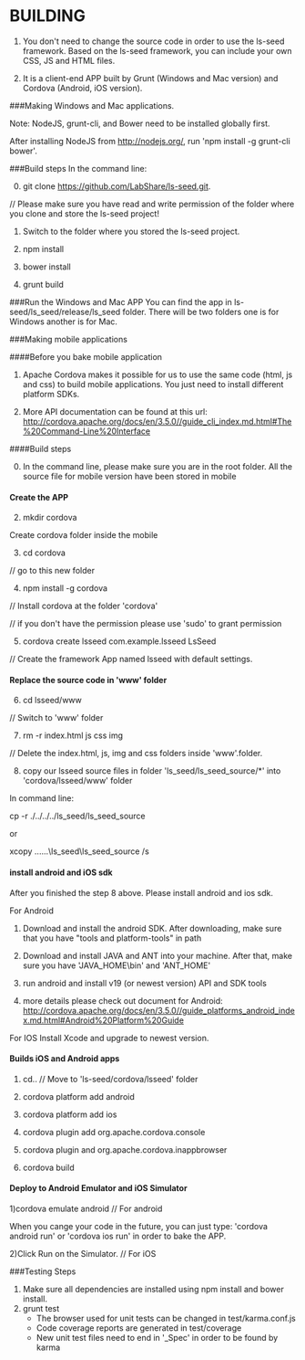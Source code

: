 # BUILDING

1) You don't need to change the source code in order to use the ls-seed framework. Based on the ls-seed framework, you can include your own CSS, JS and HTML files.

2) It is a client-end APP built by Grunt (Windows and Mac version) and Cordova (Android, iOS version).

###Making Windows and Mac  applications.

Note: NodeJS, grunt-cli, and Bower need to be installed globally first.

After installing NodeJS from http://nodejs.org/, run 'npm install -g grunt-cli bower'.

###Build steps
In the command line:

0) git clone https://github.com/LabShare/ls-seed.git. 

// Please make sure you have read and write permission of the folder where you clone and store the ls-seed project!

1) Switch to the folder where you stored the ls-seed project.

2) npm install

3) bower install

4) grunt build

###Run the Windows and Mac APP
You can find the app in ls-seed/ls_seed/release/ls_seed folder. There will be two folders one is for Windows another is for Mac.


###Making mobile applications

####Before you bake mobile application
1) Apache Cordova makes it possible for us to use the same code (html, js and css) to build mobile applications.
You just need to install different platform SDKs.

2) More API documentation can be found at this url:
http://cordova.apache.org/docs/en/3.5.0//guide_cli_index.md.html#The%20Command-Line%20Interface


####Build steps

0) In the command line, please make sure you are in the root folder. All the source file for mobile version have been stored in mobile 

#### Create the APP
2) mkdir cordova

Create cordova folder inside the mobile

3) cd cordova

// go to this new folder

4) npm install -g cordova

// Install cordova at the folder 'cordova'

// if you don't have the permission please use 'sudo' to grant permission

5) cordova create lsseed com.example.lsseed LsSeed 

// Create the framework App named lsseed with default settings.

#### Replace the source code in 'www' folder
6) cd lsseed/www

// Switch to 'www' folder

7) rm -r index.html js css img

// Delete the index.html, js, img and css folders inside 'www'.folder.

8) copy our lsseed source files in folder 'ls_seed/ls_seed_source/*' into 'cordova/lsseed/www' folder

In command line:

cp -r ./../../../ls_seed/ls_seed_source

or

xcopy ..\..\..\ls_seed\ls_seed_source /s

#### install android and iOS sdk
After you finished the step 8 above. Please install android and ios sdk.

For Android

1) Download and install the android SDK. After downloading, make sure that you have "tools and platform-tools" in path

2) Download and install JAVA and ANT into your machine. After that, make sure you have 'JAVA_HOME\bin' and 'ANT_HOME' 

3) run android and install v19 (or newest version) API and SDK tools

4) more details please check out document for Android:
http://cordova.apache.org/docs/en/3.5.0//guide_platforms_android_index.md.html#Android%20Platform%20Guide

For IOS
Install Xcode and upgrade to newest version.

#### Builds iOS and Android apps
1) cd..
// Move to 'ls-seed/cordova/lsseed' folder

2) cordova platform add android

3) cordova platform add ios

4) cordova plugin add org.apache.cordova.console

5) cordova plugin and org.apache.cordova.inappbrowser

6) cordova build

#### Deploy to Android Emulator and iOS Simulator
1)cordova emulate android
// For android

When you cange your code in the future, you can just type: 'cordova android run' or 'cordova ios run' in order to bake the APP.

2)Click Run on the Simulator.
// For iOS

###Testing Steps

1. Make sure all dependencies are installed using npm install and bower install.
2. grunt test
    - The browser used for unit tests can be changed in test/karma.conf.js
    - Code coverage reports are generated in test/coverage
    - New unit test files need to end in '_Spec' in order to be found by karma